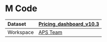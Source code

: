 



# M Code

|Dataset|[Pricing_dashboard_v10.3](./../Pricing_dashboard_v10.3.md)|
| :--- | :--- |
|Workspace|[APS Team](../../Workspaces/APS-Team.md)|
